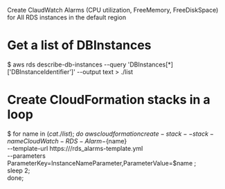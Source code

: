 Create ClaudWatch Alarms (CPU utilization, FreeMemory, FreeDiskSpace) for All RDS instances in the default region

# Get a list of DBInstances

$  aws rds describe-db-instances --query 'DBInstances[*]['DBInstanceIdentifier']' --output text  > ./list


# Create CloudFormation stacks in a loop

$  for name in $(cat ./list); \
    do \
	   aws cloudformation create-stack --stack-name CloudWatch-RDS-Alarm-${name} \
	   --template-url https://<S3 URL>/rds_alarms-template.yml \
	   --parameters ParameterKey=InstanceNameParameter,ParameterValue=$name ; \
	   sleep 2; \
	done; 

